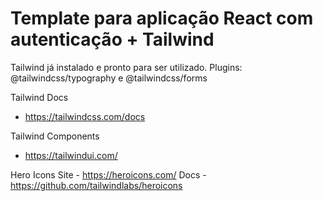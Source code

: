 # Template para aplicação React com autenticação + Tailwind

Tailwind já instalado e pronto para ser utilizado.
Plugins: @tailwindcss/typography e @tailwindcss/forms

Tailwind Docs

- https://tailwindcss.com/docs

Tailwind Components

- https://tailwindui.com/

Hero Icons
Site - https://heroicons.com/
Docs - https://github.com/tailwindlabs/heroicons

